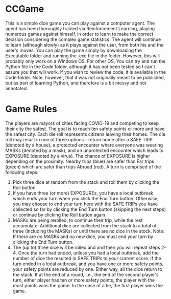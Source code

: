 # CCGame
This is a simple dice game you can play against a computer agent. The agent has been thoroughly trained via Reinforcement Learning, playing numerous games against himself, in order to learn to make the correct decision considering the complex game statistics. The agent will continue to learn (although slowly) as it plays against the user, from both his and the user's moves.
You can play the game simply by downloading the Executable folder and running the .exe file in the folder. However, this will probably only work on a Windows OS. For other OS, You can try and run the Python file in the Code folder, although it has not been tested so I can't assure you that will work.
If you wish to review the code, it is available in the Code folder. Note, however, that it was not originally meant to be published, but as part of learning Python, and therefore is a bit messy and not annotated.

# Game Rules
The players are mayors of cities facing COVID-19 and competing to keep their city the safest. The goal is to reach ten safety points or more and have the safest city. Each die roll represents citizens leaving their homes. The die roll may result in one of three options - return home after a SAFE TRIP (denoted by a house), a protected encounter where everyone was wearing MASKs (denoted by a mask), and an unprotected encounter which leads to EXPOSURE (denoted by a virus). The chance of EXPOSURE is higher depending on the proximity. Nearby trips (blue) are safer than Far trips (green) which are safer than trips Abroad (red). A turn is comprised of the following steps:
  1. Pick three dice at random from the stack and roll them by clicking the Roll button.
  2. If you have three (or more) EXPOSUREs, you have a local outbreak which ends your turn when you click the End Turn button. Otherwise, you may choose to end your turn here with the SAFE TRIPs you have collected so far by clicking the End Turn button (skipping the next steps) or continue by clicking the Roll button again.
  3. MASKs are being rerolled, to continue their trip, while the rest accumulate. Additional dice are collected from the stack to a total of three (including the MASKs) or until there are no dice in the stock. Note: If there are no MASKs and no new dice, you must end your turn by clicking the End Turn button.
  4. The (up to) three dice will be rolled and and then you will repeat steps 2-4.
Once the turn had ended, unless you had a local outbreak, add the number of dice the resulted in SAFE TRIPs to your current score. If the turn ended in a local outbreak, and you have one or more safety points, your safety points are reduced by one. Either way,  all the dice return to the stack.
If at the end of a round, i.e., the end of the second player's turn, either player has ten or more safety points, the player with the most points wins the game. In the case of a tie, the first player wins the game.
